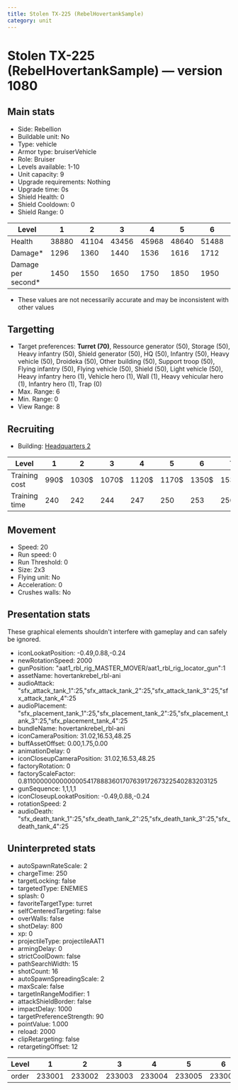 ```yaml
---
title: Stolen TX-225 (RebelHovertankSample)
category: unit
---
```


# Stolen TX-225 (RebelHovertankSample) — version 1080

## Main stats

  * Side: Rebellion
  * Buildable unit: No
  * Type: vehicle
  * Armor type: bruiserVehicle
  * Role: Bruiser
  * Levels available: 1-10
  * Unit capacity: 9
  * Upgrade requirements: Nothing
  * Upgrade time: 0s
  * Shield Health: 0
  * Shield Cooldown: 0
  * Shield Range: 0

|Level             |1    |2    |3    |4    |5    |6    |7    |8    |9    |10   |
|------------------|-----|-----|-----|-----|-----|-----|-----|-----|-----|-----|
|Health            |38880|41104|43456|45968|48640|51488|54512|57728|61152|64800|
|Damage*           |1296 |1360 |1440 |1536 |1616 |1712 |1824 |1920 |2048 |2176 |
|Damage per second*|1450 |1550 |1650 |1750 |1850 |1950 |2100 |2200 |2350 |2500 |

* These values are not necessarily accurate and may be inconsistent with other values

## Targetting

  * Target preferences: **Turret (70)**, Ressource generator (50), Storage (50), Heavy infantry (50), Shield generator (50), HQ (50), Infantry (50), Heavy vehicle (50), Droideka (50), Other building (50), Support troop (50), Flying infantry (50), Flying vehicle (50), Shield (50), Light vehicle (50), Heavy infantry hero (1), Vehicle hero (1), Wall (1), Heavy vehicular hero (1), Infantry hero (1), Trap (0)
  * Max. Range: 6
  * Min. Range: 0
  * View Range: 8

## Recruiting

  * Building: [Headquarters 2](rebelHQ.html)

|Level        |1   |2    |3    |4    |5    |6    |7    |8    |9    |10   |
|-------------|----|-----|-----|-----|-----|-----|-----|-----|-----|-----|
|Training cost|990$|1030$|1070$|1120$|1170$|1350$|1530$|1800$|1890$|2070$|
|Training time|240 |242  |244  |247  |250  |253  |256  |260  |264  |270  |

## Movement

  * Speed: 20
  * Run speed: 0
  * Run Threshold: 0
  * Size: 2x3
  * Flying unit: No
  * Acceleration: 0
  * Crushes walls: No

## Presentation stats

These graphical elements shouldn't interfere with gameplay and can safely be ignored.

  * iconLookatPosition: -0.49,0.88,-0.24
  * newRotationSpeed: 2000
  * gunPosition: "aat1_rbl_rig_MASTER_MOVER/aat1_rbl_rig_locator_gun":1
  * assetName: hovertankrebel_rbl-ani
  * audioAttack: "sfx_attack_tank_1":25,"sfx_attack_tank_2":25,"sfx_attack_tank_3":25,"sfx_attack_tank_4":25
  * audioPlacement: "sfx_placement_tank_1":25,"sfx_placement_tank_2":25,"sfx_placement_tank_3":25,"sfx_placement_tank_4":25
  * bundleName: hovertankrebel_rbl-ani
  * iconCameraPosition: 31.02,16.53,48.25
  * buffAssetOffset: 0.00,1.75,0.00
  * animationDelay: 0
  * iconCloseupCameraPosition: 31.02,16.53,48.25
  * factoryRotation: 0
  * factoryScaleFactor: 0.81100000000000005417888360170763917267322540283203125
  * gunSequence: 1,1,1,1
  * iconCloseupLookatPosition: -0.49,0.88,-0.24
  * rotationSpeed: 2
  * audioDeath: "sfx_death_tank_1":25,"sfx_death_tank_2":25,"sfx_death_tank_3":25,"sfx_death_tank_4":25

## Uninterpreted stats

  * autoSpawnRateScale: 2
  * chargeTime: 250
  * targetLocking: false
  * targetedType: ENEMIES
  * splash: 0
  * favoriteTargetType: turret
  * selfCenteredTargeting: false
  * overWalls: false
  * shotDelay: 800
  * xp: 0
  * projectileType: projectileAAT1
  * armingDelay: 0
  * strictCoolDown: false
  * pathSearchWidth: 15
  * shotCount: 16
  * autoSpawnSpreadingScale: 2
  * maxScale: false
  * targetInRangeModifier: 1
  * attackShieldBorder: false
  * impactDelay: 1000
  * targetPreferenceStrength: 90
  * pointValue: 1.000
  * reload: 2000
  * clipRetargeting: false
  * retargetingOffset: 12

|Level|1     |2     |3     |4     |5     |6     |7     |8     |9     |10    |
|-----|------|------|------|------|------|------|------|------|------|------|
|order|233001|233002|233003|233004|233005|233006|233007|233008|233009|233010|

